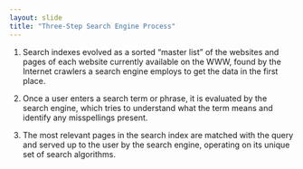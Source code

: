 ```yaml
---
layout: slide
title: "Three-Step Search Engine Process"
---
```


1. Search indexes evolved as a sorted “master list” of the websites and
pages of each website currently available on the WWW, found
by the Internet crawlers a search engine employs to get the data in the
first place.

2. Once a user enters a search term or phrase, it is evaluated by the search
engine, which tries to understand what the term means and identify any
misspellings present.

3. The most relevant pages in the search index are matched with the query
and served up to the user by the search engine, operating on its unique
set of search algorithms.
